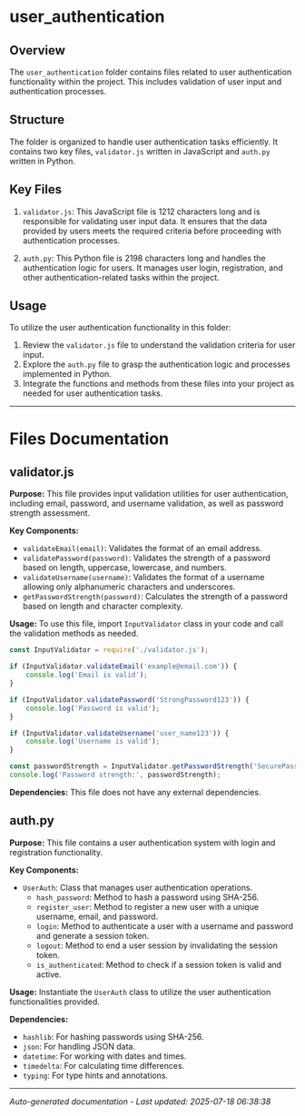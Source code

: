 # user_authentication

## Overview
The `user_authentication` folder contains files related to user authentication functionality within the project. This includes validation of user input and authentication processes.

## Structure
The folder is organized to handle user authentication tasks efficiently. It contains two key files, `validator.js` written in JavaScript and `auth.py` written in Python.

## Key Files
1. `validator.js`: This JavaScript file is 1212 characters long and is responsible for validating user input data. It ensures that the data provided by users meets the required criteria before proceeding with authentication processes.

2. `auth.py`: This Python file is 2198 characters long and handles the authentication logic for users. It manages user login, registration, and other authentication-related tasks within the project.

## Usage
To utilize the user authentication functionality in this folder:
1. Review the `validator.js` file to understand the validation criteria for user input.
2. Explore the `auth.py` file to grasp the authentication logic and processes implemented in Python.
3. Integrate the functions and methods from these files into your project as needed for user authentication tasks.

---

# Files Documentation

## validator.js

**Purpose:** This file provides input validation utilities for user authentication, including email, password, and username validation, as well as password strength assessment.

**Key Components:**
- `validateEmail(email)`: Validates the format of an email address.
- `validatePassword(password)`: Validates the strength of a password based on length, uppercase, lowercase, and numbers.
- `validateUsername(username)`: Validates the format of a username allowing only alphanumeric characters and underscores.
- `getPasswordStrength(password)`: Calculates the strength of a password based on length and character complexity.

**Usage:** To use this file, import `InputValidator` class in your code and call the validation methods as needed.

```javascript
const InputValidator = require('./validator.js');

if (InputValidator.validateEmail('example@email.com')) {
    console.log('Email is valid');
}

if (InputValidator.validatePassword('StrongPassword123')) {
    console.log('Password is valid');
}

if (InputValidator.validateUsername('user_name123')) {
    console.log('Username is valid');
}

const passwordStrength = InputValidator.getPasswordStrength('SecurePass123');
console.log('Password strength:', passwordStrength);
```

**Dependencies:** This file does not have any external dependencies.

## auth.py

**Purpose:** This file contains a user authentication system with login and registration functionality.

**Key Components:**
- `UserAuth`: Class that manages user authentication operations.
  - `hash_password`: Method to hash a password using SHA-256.
  - `register_user`: Method to register a new user with a unique username, email, and password.
  - `login`: Method to authenticate a user with a username and password and generate a session token.
  - `logout`: Method to end a user session by invalidating the session token.
  - `is_authenticated`: Method to check if a session token is valid and active.

**Usage:** Instantiate the `UserAuth` class to utilize the user authentication functionalities provided.

**Dependencies:**
- `hashlib`: For hashing passwords using SHA-256.
- `json`: For handling JSON data.
- `datetime`: For working with dates and times.
- `timedelta`: For calculating time differences.
- `typing`: For type hints and annotations.

---
*Auto-generated documentation - Last updated: 2025-07-18 06:38:38*
